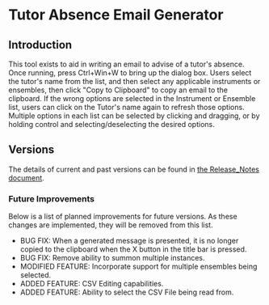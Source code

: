 # Tutor Absence Email Generator

## Introduction
This tool exists to aid in writing an email to advise of a tutor's absence.
Once running, press Ctrl+Win+W to bring up the dialog box.
Users select the tutor's name from the list, and then select any applicable instruments or ensembles, then click "Copy to Clipboard" to copy an email to the clipboard.
If the wrong options are selected in the Instrument or Ensemble list, users can click on the Tutor's name again to refresh those options.
Multiple options in each list can be selected by clicking and dragging, or by holding control and selecting/deselecting the desired options.

## Versions

The details of current and past versions can be found in [the Release_Notes document](https://github.com/CardijnLevi/TutorAbsence/blob/94571b97efc892131bc1e91f79c74a9335771aca/Release_Notes.md).

### Future Improvements

Below is a list of planned improvements for future versions. As these changes are implemented, they will be removed from this list.

- BUG FIX: When a generated message is presented, it is no longer copied to the clipboard when the X button in the title bar is pressed.
- BUG FIX: Remove ability to summon multiple instances.
- MODIFIED FEATURE: Incorporate support for multiple ensembles being selected.
- ADDED FEATURE: CSV Editing capabilities.
- ADDED FEATURE: Ability to select the CSV File being read from.
